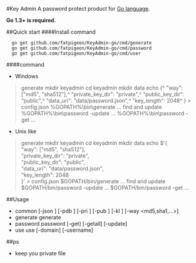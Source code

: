 #Key Admin
A password protect product for [Go language](http://golang.org).

**Go 1.3+ is required.**

##Quick start
####Install command

      go get github.com/fatpigeon/KeyAdmin-go/cmd/generate
      go get github.com/fatpigeon/KeyAdmin-go/cmd/password
      go get github.com/fatpigeon/KeyAdmin-go/cmd/user

####command
- Windows
> generate
      mkdir keyadmin
      cd keyadmin
      mkdir data
      echo {^
          "way": ["md5", "sha512"],^
          "private_key_dir": "private",^
          "public_key_dir": "public",^
          "data_uri": "data/password.json",^
          "key_length": 2048^
      } > config.json
      %GOPATH%\bin\generate
      ...
> find and update
      %GOPATH%\bin\password -update
      ...
      %GOPATH%\bin\password -get
      ...

- Unix like
> generate
      mkdir keyadmin
      cd keyadmin
      mkdir data
      echo $'{\
        "way": ["md5", "sha512"],\
        "private_key_dir": "private",\
        "public_key_dir": "public",\
        "data_uri": "data/password.json",\
        "key_length": 2048\
      }' > config.json
      $GOPATH/bin/generate
      ...
> find and update
      $GOPATH/bin/password -update
      ...
      $GOPATH/bin/password -get
      ...

##Usage

- common
      <command> [-json <config>] [-pdb <password data>] 
      [-pri <private file>] [-pub <public file>] [-kl <key length>] 
      [-way <md5,sha1,...>]
- generate
      generate 
- password
      password [-get] [-getall] [-update]
- use
      use [-domain] [-username]


##ps
- keep you private file
